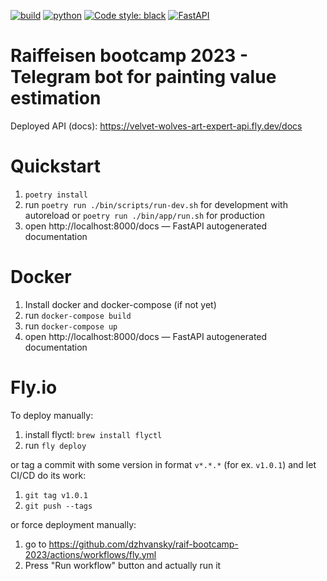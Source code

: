 [![build](https://github.com/dzhvansky/raif-bootcamp-2023/actions/workflows/fly.yml/badge.svg)](https://github.com/dzhvansky/raif-bootcamp-2023/actions/workflows/fly.yml) [![python](https://img.shields.io/badge/Python-3.10-3776AB.svg?style=flat&logo=python&logoColor=white)](https://www.python.org) [![Code style: black](https://img.shields.io/badge/code%20style-black-000000.svg)](https://github.com/psf/black) [![FastAPI](https://img.shields.io/badge/FastAPI-0.95.0-009688.svg?style=flat&logo=FastAPI&logoColor=white)](https://fastapi.tiangolo.com)

# Raiffeisen bootcamp 2023 - Telegram bot for painting value estimation

Deployed API (docs): https://velvet-wolves-art-expert-api.fly.dev/docs

# Quickstart

1. `poetry install`
2. run `poetry run ./bin/scripts/run-dev.sh` for development with autoreload or `poetry run ./bin/app/run.sh` for production
3. open http://localhost:8000/docs — FastAPI autogenerated documentation

# Docker

1. Install docker and docker-compose (if not yet)
2. run `docker-compose build`
3. run `docker-compose up`
4. open http://localhost:8000/docs — FastAPI autogenerated documentation

# Fly.io

To deploy manually:
1. install flyctl: `brew install flyctl`
2. run `fly deploy`

or tag a commit with some version in format `v*.*.*` (for ex. `v1.0.1`) and let CI/CD do its work:
1. `git tag v1.0.1`
2. `git push --tags`

or force deployment manually:
1. go to https://github.com/dzhvansky/raif-bootcamp-2023/actions/workflows/fly.yml
2. Press "Run workflow" button and actually run it


